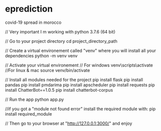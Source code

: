 # eprediction
covid-19 spread in morocco

// Very important
I m working with python 3.7.6 (64 bit)

// Go to your project directory
cd project_directory_path

// Create a virtual environement called "venv" where you will install all your dependencies
python -m venv venv

// Activate your virtual environement 
// For windows
venv\scripts\activate
//For linux & mac
source venv/bin/activate

// Install all modules needed for the project
pip install flask
pip install pandas
pip install pmdarima
pip install apscheduler
pip install requests
pip install ChatterBot==1.0.5
pip install chatterbot-corpus

// Run the app
python app.py

//if you got a "module not found error" install the required module with:
pip install required_module

// Then go to your browser at "http://127.0.0.1:3000/" and enjoy
